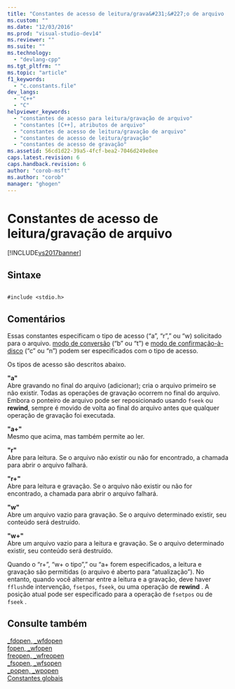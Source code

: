```yaml
---
title: "Constantes de acesso de leitura/grava&#231;&#227;o de arquivo | Microsoft Docs"
ms.custom: ""
ms.date: "12/03/2016"
ms.prod: "visual-studio-dev14"
ms.reviewer: ""
ms.suite: ""
ms.technology: 
  - "devlang-cpp"
ms.tgt_pltfrm: ""
ms.topic: "article"
f1_keywords: 
  - "c.constants.file"
dev_langs: 
  - "C++"
  - "C"
helpviewer_keywords: 
  - "constantes de acesso para leitura/gravação de arquivo"
  - "constantes [C++], atributos de arquivo"
  - "constantes de acesso de leitura/gravação de arquivo"
  - "constantes de acesso de leitura/gravação"
  - "constantes de acesso de gravação"
ms.assetid: 56cd1d22-39a5-4fcf-bea2-7046d249e8ee
caps.latest.revision: 6
caps.handback.revision: 6
author: "corob-msft"
ms.author: "corob"
manager: "ghogen"
---
```

# Constantes de acesso de leitura/grava&#231;&#227;o de arquivo
[!INCLUDE[vs2017banner](../assembler/inline/includes/vs2017banner.md)]

## Sintaxe  
  
```  
  
#include <stdio.h>  
```  
  
## Comentários  
 Essas constantes especificam o tipo de acesso \(“a”, “r”,” ou “w\) solicitado para o arquivo.  [modo de conversão](../c-runtime-library/file-translation-constants.md) \(“b” ou “t”\) e [modo de confirmação\-à\- disco](../Topic/Commit-To-Disk%20Constants.md) \(“c” ou “n”\) podem ser especificados com o tipo de acesso.  
  
 Os tipos de acesso são descritos abaixo.  
  
 **"a"**  
 Abre gravando no final do arquivo \(adicionar\); cria o arquivo primeiro se não existir.  Todas as operações de gravação ocorrem no final do arquivo.  Embora o ponteiro de arquivo pode ser reposicionado usando `fseek` ou **rewind**, sempre é movido de volta ao final do arquivo antes que qualquer operação de gravação foi executada.  
  
 **"a\+"**  
 Mesmo que acima, mas também permite ao ler.  
  
 **"r"**  
 Abre para leitura.  Se o arquivo não existir ou não for encontrado, a chamada para abrir o arquivo falhará.  
  
 **"r\+"**  
 Abre para leitura e gravação.  Se o arquivo não existir ou não for encontrado, a chamada para abrir o arquivo falhará.  
  
 **"w"**  
 Abre um arquivo vazio para gravação.  Se o arquivo determinado existir, seu conteúdo será destruído.  
  
 **"w\+"**  
 Abre um arquivo vazio para a leitura e gravação.  Se o arquivo determinado existir, seu conteúdo será destruído.  
  
 Quando o “r\+”, “w\+ o tipo”,” ou “a\+ forem especificados, a leitura e gravação são permitidas \(o arquivo é aberto para “atualização”\).  No entanto, quando você alternar entre a leitura e a gravação, deve haver `fflush`de intervenção, `fsetpos`, `fseek`, ou uma operação de **rewind** .  A posição atual pode ser especificado para a operação de `fsetpos` ou de `fseek` .  
  
## Consulte também  
 [\_fdopen, \_wfdopen](../Topic/_fdopen,%20_wfdopen.md)   
 [fopen, \_wfopen](../c-runtime-library/reference/fopen-wfopen.md)   
 [freopen, \_wfreopen](../c-runtime-library/reference/freopen-wfreopen.md)   
 [\_fsopen, \_wfsopen](../c-runtime-library/reference/fsopen-wfsopen.md)   
 [\_popen, \_wpopen](../c-runtime-library/reference/popen-wpopen.md)   
 [Constantes globais](../c-runtime-library/global-constants.md)